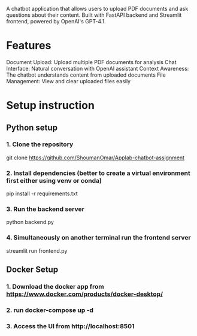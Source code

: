 A chatbot application that allows users to upload PDF documents and ask questions about their content. Built with FastAPI backend and Streamlit frontend, powered by OpenAI's GPT-4.1.

# Features
Document Upload: Upload multiple PDF documents for analysis
Chat Interface: Natural conversation with OpenAI assistant
Context Awareness: The chatbot understands content from uploaded documents
File Management: View and clear uploaded files easily

# Setup instruction 
## Python setup

### 1. Clone the repository
git clone https://github.com/ShoumanOmar/Applab-chatbot-assignment

### 2. Install dependencies (better to create a virtual environment first either using venv or conda)
pip install -r requirements.txt


### 3. Run the backend server
python backend.py

### 4. Simultaneously on another terminal run the frontend server
streamlit run frontend.py

## Docker Setup 
### 1. Download the docker app from https://www.docker.com/products/docker-desktop/

### 2. run docker-compose up -d

### 3. Access the UI from http://localhost:8501


